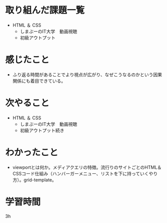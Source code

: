 # 取り組んだ課題一覧
- HTML ＆ CSS
    - しまぶーのIT大学　動画視聴
    - 初級アウトプット

# 感じたこと
- ふり返る時間があることでより視点が広がり、なぜこうなるのかという因果関係にも着目できている。

# 次やること
- HTML ＆ CSS
    - しまぶーのIT大学　動画視聴
    - 初級アウトプット続き

# わかったこと
- viewportとは何か。メディアクエリの特徴。流行りのサイトごとのHTML＆CSSコード仕組み（ハンバーガーメニュー、リストを下に持っていくやり方）。grid-template。

# 学習時間
 3h
